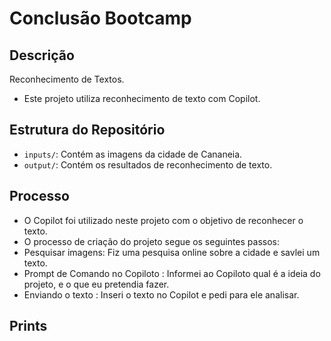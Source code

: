 # Conclusão Bootcamp 

## Descrição
Reconhecimento de Textos.
- Este projeto utiliza reconhecimento de texto com Copilot. 

## Estrutura do Repositório
- `inputs/`: Contém as imagens da cidade de Cananeia.
- `output/`: Contém os resultados de reconhecimento de texto.

## Processo
- O Copilot foi utilizado neste projeto com o objetivo de reconhecer o texto. 
- O processo de criação do projeto segue os seguintes passos:
- Pesquisar imagens: Fiz uma pesquisa online sobre a cidade e savlei um texto.
- Prompt de Comando no Copiloto : Informei ao Copiloto qual é a ideia do projeto, e o que eu pretendia fazer.
- Enviando o texto : Inseri o texto no Copilot e pedi para ele analisar.

## Prints




